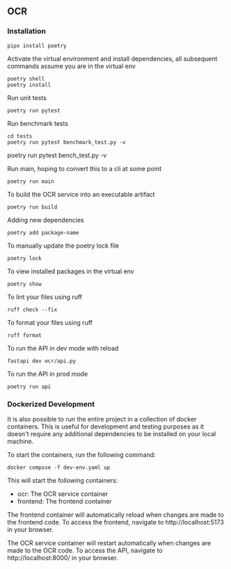 ## OCR

### Installation

```shell
pipx install poetry
```

Activate the virtual environment and install dependencies, all subsequent commands assume you are in the virtual env
```shell
poetry shell
poetry install
```

Run unit tests
```shell
poetry run pytest
```

Run benchmark tests
```shell
cd tests
poetry run pytest benchmark_test.py -v
```

poetry run pytest bench_test.py -v  

Run main, hoping to convert this to a cli at some point
```shell
poetry run main
```

To build the OCR service into an executable artifact
```shell
poetry run build
```

Adding new dependencies
```shell
poetry add package-name
```

To manually update the poetry lock file
```shell
poetry lock
```

To view installed packages in the virtual env
```shell
poetry show
```

To lint your files using ruff
```shell
ruff check --fix
```

To format your files using ruff 
```shell
ruff format
```

To run the API in dev mode with reload
```shell
fastapi dev ocr/api.py
```

To run the API in prod mode
```shell
poetry run api
```

### Dockerized Development

It is also possible to run the entire project in a collection of docker containers. This is useful for development and testing purposes as it doesn't require any additional dependencies to be installed on your local machine.

To start the containers, run the following command:

```shell
docker compose -f dev-env.yaml up 
```

This will start the following containers:

- ocr: The OCR service container
- frontend: The frontend container

The frontend container will automatically reload when changes are made to the frontend code. To access the frontend, navigate to http://localhost:5173 in your browser.

The OCR service container will restart automatically when changes are made to the OCR code. To access the API, navigate to http://localhost:8000/ in your browser.